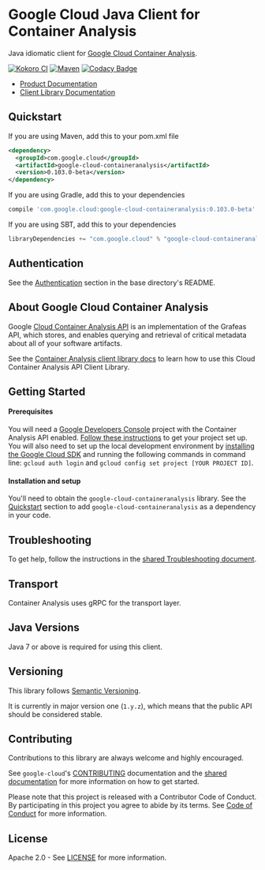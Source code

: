 Google Cloud Java Client for Container Analysis
======================================

Java idiomatic client for [Google Cloud Container Analysis][cloud-containeranalysis].

[![Kokoro CI](http://storage.googleapis.com/cloud-devrel-public/java/badges/google-cloud-java/master.svg)](http://storage.googleapis.com/cloud-devrel-public/java/badges/google-cloud-java/master.html)
[![Maven](https://img.shields.io/maven-central/v/com.google.cloud/google-cloud-containeranalysis.svg)](https://img.shields.io/maven-central/v/com.google.cloud/google-cloud-containeranalysis.svg)
[![Codacy Badge](https://api.codacy.com/project/badge/grade/9da006ad7c3a4fe1abd142e77c003917)](https://www.codacy.com/app/mziccard/google-cloud-java)

- [Product Documentation][containeranalysis-product-docs]
- [Client Library Documentation][containeranalysis-client-lib-docs]

Quickstart
----------

[//]: # ({x-version-update-start:google-cloud-containeranalysis:released})
If you are using Maven, add this to your pom.xml file
```xml
<dependency>
  <groupId>com.google.cloud</groupId>
  <artifactId>google-cloud-containeranalysis</artifactId>
  <version>0.103.0-beta</version>
</dependency>
```
If you are using Gradle, add this to your dependencies
```Groovy
compile 'com.google.cloud:google-cloud-containeranalysis:0.103.0-beta'
```
If you are using SBT, add this to your dependencies
```Scala
libraryDependencies += "com.google.cloud" % "google-cloud-containeranalysis" % "0.103.0-beta"
```
[//]: # ({x-version-update-end})

Authentication
--------------

See the [Authentication](https://github.com/googleapis/google-cloud-java#authentication) section in the base directory's README.

About Google Cloud Container Analysis
----------------------------

Google [Cloud Container Analysis API][cloud-containeranalysis] is an implementation of the Grafeas API, which stores, and enables querying and retrieval of critical metadata about all of your software artifacts.

See the [Container Analysis client library docs][containeranalysis-client-lib-docs] to learn how to use this Cloud Container Analysis API Client Library.

Getting Started
---------------
#### Prerequisites
You will need a [Google Developers Console](https://console.developers.google.com/) project with the Container Analysis API enabled. [Follow these instructions](https://cloud.google.com/resource-manager/docs/creating-managing-projects) to get your project set up. You will also need to set up the local development environment by [installing the Google Cloud SDK](https://cloud.google.com/sdk/) and running the following commands in command line: `gcloud auth login` and `gcloud config set project [YOUR PROJECT ID]`.

#### Installation and setup
You'll need to obtain the `google-cloud-containeranalysis` library.  See the [Quickstart](#quickstart) section to add `google-cloud-containeranalysis` as a dependency in your code.

Troubleshooting
---------------

To get help, follow the instructions in the [shared Troubleshooting document](https://github.com/googleapis/google-cloud-common/blob/master/troubleshooting/readme.md#troubleshooting).

Transport
---------
Container Analysis uses gRPC for the transport layer.

Java Versions
-------------

Java 7 or above is required for using this client.

Versioning
----------

This library follows [Semantic Versioning](http://semver.org/).

It is currently in major version one (``1.y.z``), which means that the public API should be considered stable.

Contributing
------------

Contributions to this library are always welcome and highly encouraged.

See `google-cloud`'s [CONTRIBUTING] documentation and the [shared documentation](https://github.com/googleapis/google-cloud-common/blob/master/contributing/readme.md#how-to-contribute-to-gcloud) for more information on how to get started.

Please note that this project is released with a Contributor Code of Conduct. By participating in this project you agree to abide by its terms. See [Code of Conduct][code-of-conduct] for more information.

License
-------

Apache 2.0 - See [LICENSE] for more information.


[CONTRIBUTING]:https://github.com/googleapis/google-cloud-java/blob/master/CONTRIBUTING.md
[code-of-conduct]:https://github.com/googleapis/google-cloud-java/blob/master/CODE_OF_CONDUCT.md#contributor-code-of-conduct
[LICENSE]: https://github.com/googleapis/google-cloud-java/blob/master/LICENSE
[cloud-platform]: https://cloud.google.com/
[cloud-containeranalysis]: https://cloud.google.com/container-registry/docs/container-analysis
[containeranalysis-product-docs]: https://cloud.google.com/container-registry/docs/container-analysis
[containeranalysis-client-lib-docs]: https://googleapis.github.io/google-cloud-java/google-cloud-clients/apidocs/index.html?com/google/cloud/devtools/containeranalysis/v1beta1/package-summary.html

